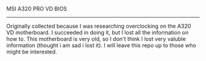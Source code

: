 MSI A320 PRO VD BIOS

----------------------------------
Originally collected because I was researching overclocking on the A320 VD motherboard. I succeeded in doing it, but I lost all the information on how to. This motherboard is very old, so I don't think I lost very valuble information (thought i am sad i lost it). I will leave this repo up to those who might be interested.
